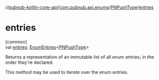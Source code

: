 //[pubnub-kotlin-core-api](../../../index.md)/[com.pubnub.api.enums](../index.md)/[PNPushType](index.md)/[entries](entries.md)

# entries

[common]\
val [entries](entries.md): [EnumEntries](https://kotlinlang.org/api/latest/jvm/stdlib/kotlin.enums/-enum-entries/index.html)&lt;[PNPushType](index.md)&gt;

Returns a representation of an immutable list of all enum entries, in the order they're declared.

This method may be used to iterate over the enum entries.
